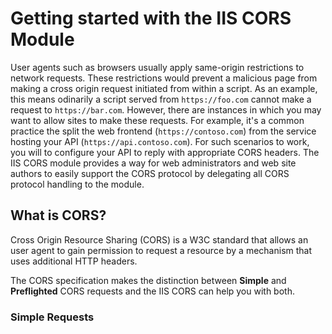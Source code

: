 # Getting started with the IIS CORS Module

User agents such as browsers usually apply same-origin restrictions to network requests. These restrictions would prevent a malicious page from making a cross origin request initiated from within a script. As an example, this means odinarily a script served from `https://foo.com` cannot make a request to `https://bar.com`. However, there are instances in which you may want to allow sites to make these requests. For example, it's a common practice the split the web frontend (`https://contoso.com`) from the service hosting your API (`https://api.contoso.com`). For such scenarios to work, you will to configure your API to reply with appropriate CORS headers. The IIS CORS module provides a way for web administrators and web site authors to easily support the CORS protocol by delegating all CORS protocol handling to the module. 

## What is CORS?

Cross Origin Resource Sharing (CORS) is a W3C standard that allows an user agent to gain permission to request a resource by a mechanism that uses additional HTTP headers.

The CORS specification makes the distinction between **Simple** and **Preflighted** CORS requests and the IIS CORS can help you with both.

### Simple Requests

